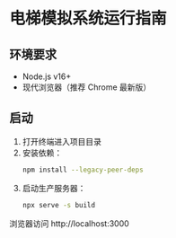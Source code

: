 # 电梯模拟系统运行指南

## 环境要求
- Node.js v16+ 
- 现代浏览器（推荐 Chrome 最新版）

## 启动
1. 打开终端进入项目目录
2. 安装依赖：
   ```bash
   npm install --legacy-peer-deps
3. 启动生产服务器：
   ```bash
   npx serve -s build
浏览器访问 http://localhost:3000